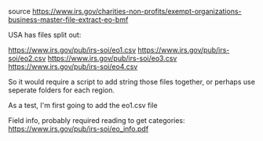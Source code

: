 source https://www.irs.gov/charities-non-profits/exempt-organizations-business-master-file-extract-eo-bmf

USA has files split out:

https://www.irs.gov/pub/irs-soi/eo1.csv
https://www.irs.gov/pub/irs-soi/eo2.csv
https://www.irs.gov/pub/irs-soi/eo3.csv
https://www.irs.gov/pub/irs-soi/eo4.csv

So it would require a script to add string those files together,
or perhaps use seperate folders for each region.

As a test, I'm first going to add the eo1.csv file

Field info, probably required reading to get categories:
https://www.irs.gov/pub/irs-soi/eo_info.pdf
